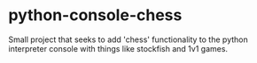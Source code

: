 # python-console-chess
Small project that seeks to add 'chess' functionality to the python interpreter console with things like stockfish and 1v1 games.

